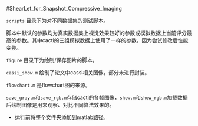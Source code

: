#ShearLet_for_Snapshot_Compressive_Imaging

`scripts` 目录下为对不同数据集的测试脚本。

脚本中默认的参数均为真实数据集上视觉效果较好的参数或模拟数据上当前评分最高的参数。其中cacti的三组模拟数据上使用了一样的参数，因为尝试修改后性能变差。



`figure` 目录下为绘制/保存图片的脚本。

`cassi_show.m` 绘制了论文中cassi相关图像，部分未进行封装。

`flowchart.m` 是flowchart图的来源。

`save_gray.m`和`save_rgb.m`存储cacti的各帧图像，`show.m`和`show_rgb.m`加载数据后绘制图像是用来观察、对比不同算法效果的。



- 运行前将整个文件夹添加到matlab路径。

